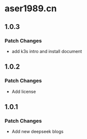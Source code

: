 # aser1989.cn

## 1.0.3

### Patch Changes

- add k3s intro and install document

## 1.0.2

### Patch Changes

- Add license

## 1.0.1

### Patch Changes

- Add new deepseek blogs
